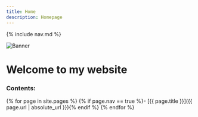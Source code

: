 ```yaml
---
title: Home
description: Homepage
---
```


{% include nav.md %}

![Banner](http://m3pgs.weebly.com/uploads/8/1/6/2/8162774/header_images/1411236150.jpg)

# Welcome to my website

### Contents:

{% for page in site.pages %}
{% if page.nav == true %}- [{{ page.title }}]({{ page.url | absolute_url }}){% endif %}
{% endfor %}
